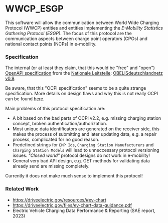 # WWCP_ESGP


This software will allow the communication between World Wide Charging Protocol
(WWCP) entities and entities implementing the *E-Mobility Statistics Gathering Protocol (ESGP)*.
The focus of this protocol are the communication aspects between charge point operators (CPOs)
and national contact points (NCPs) in e-mobility.


### Specification

The internal (or at least they claim, that this would be "free" and "open") [OpenAPI specification](https://www.openapis.org) from the [Nationale Leitstelle](https://nationale-leitstelle.de): [OBELISdeutschlandnetz v0.9](Leitstelle/OBELISdeutschlandnetz_0.9-1.yaml).

Be aware, that this "OCPI specification" seems to be a quite strange specification. More details on design flaws and why this is not really OCPI can be found [here](Leitstelle/README.md).

Main problems of this protocol specification are:
- A bit based on the bad parts of OCPI v2.2, e.g. missing charging station concept, broken authentication/authorization.
- Most unique data identificators are generated on the receiver side, this makes the process of submitting and later updating data, e.g. a repair process, complicated for no good reason.
- Predefined strings for `EMP Ids`, `Charging Station Manufacturers` and `Charging Station Models` will lead to unneccessary protocol versioning issues. *"Closed world"* protocol designs do not work in e-mobility!
- General very bad API design, e.g. GET methods for validating data already send are missing completely.

Currently it does not make much sense to implement this protocol!


### Related Work

- https://driveelectric.gov/resources/#ev-chart
- https://driveelectric.gov/files/ev-chart-data-guidance.pdf
- Electric Vehicle Charging Data Performance & Reporting (SAE report, 2023)

